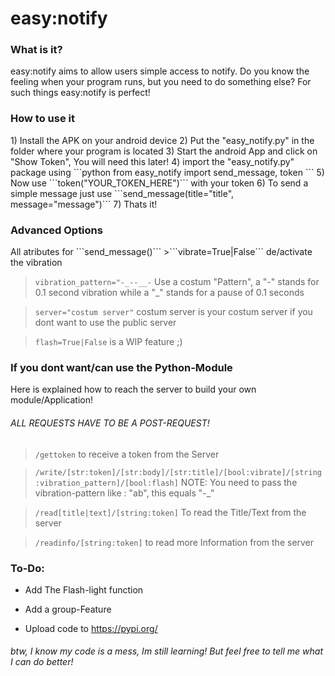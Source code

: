 <h1>easy:notify</h1>

<h3>What is it?</h3>
easy:notify aims to allow users simple access to notify.
Do you know the feeling when your program runs, but you need to do something else? For such things easy:notify is perfect!


<h3>How to use it</h3>
1) Install the APK on your android device
2) Put the "easy_notify.py" in the folder where your program is located
3) Start the android App and click on "Show Token", You will need this later!
4) import the "easy_notify.py" package using 
```python
from easy_notify import send_message, token
```
5) Now use ```token("YOUR_TOKEN_HERE")``` with your token
6) To send a simple message just use ```send_message(title="title", message="message")```
7) Thats it!

<h3>Advanced Options</h3>
All atributes for ```send_message()```
>```vibrate=True|False```  de/activate the vibration

>````vibration_pattern="-_--__-```` Use a costum "Pattern", a "-" stands for 0.1 second vibration while a "_" stands for a pause of 0.1 seconds

>````server="costum server"```` costum server is your costum server if you dont want to use the public server

>````flash=True|False```` is a WIP feature ;)


<h3>If you dont want/can use the Python-Module</h3>
Here is explained how to reach the server to build your own module/Application!

<h6>ALL REQUESTS HAVE TO BE A POST-REQUEST!</h6>

>```/gettoken``` 
to receive a token from the Server

>```/write/[str:token]/[str:body]/[str:title]/[bool:vibrate]/[string:vibration_pattern]/[bool:flash]```
> NOTE: You need to pass the vibration-pattern like : "ab", this equals "-_"

>```/read[title|text]/[string:token]``` To read the Title/Text from the server

>```/readinfo/[string:token]``` to read more Information from the server


<h3>To-Do:</h3>

- Add The Flash-light function


- Add a group-Feature


- Upload code to https://pypi.org/

<h6>btw, I know my code is a mess, Im still learning! But feel free to tell me what I can do better!</h6>
